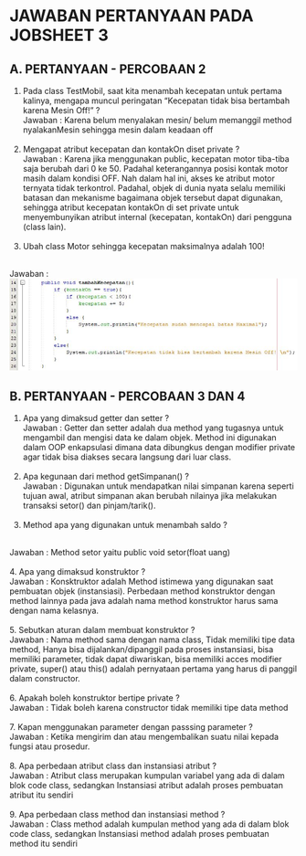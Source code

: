 # JAWABAN PERTANYAAN PADA JOBSHEET 3

## A. PERTANYAAN - PERCOBAAN 2
1. Pada class TestMobil, saat kita menambah	kecepatan untuk	pertama	kalinya, mengapa muncul peringatan “Kecepatan tidak bisa bertambah karena Mesin Off!” ?	
<br>Jawaban : Karena belum menyalakan mesin/ belum memanggil method nyalakanMesin sehingga mesin dalam keadaan off
<br><br>
2. Mengapat	atribut	kecepatan dan kontakOn diset private ?
<br>Jawaban : Karena jika menggunakan public, kecepatan motor tiba-tiba saja berubah dari 0 ke 50. Padahal keterangannya posisi kontak motor masih dalam kondisi OFF. Nah dalam hal ini, akses ke atribut motor ternyata tidak terkontrol. Padahal, objek di dunia nyata selalu memiliki batasan dan mekanisme bagaimana objek tersebut dapat digunakan, sehingga atribut kecepatan kontakOn di set private untuk menyembunyikan atribut internal (kecepatan, kontakOn) dari pengguna (class lain). 
<br><br>
3. Ubah	class Motor sehingga kecepatan maksimalnya adalah 100!
<br>
Jawaban :
<br>
<img src="jawaban_no_3.JPG">

## B. PERTANYAAN - PERCOBAAN 3 DAN 4
1. Apa yang dimaksud getter dan setter ?
<br>Jawaban : Getter dan setter adalah dua method yang tugasnya untuk mengambil dan mengisi data ke dalam objek. Method ini digunakan dalam OOP enkapsulasi dimana data dibungkus dengan modifier private agar tidak bisa diakses secara langsung dari luar class.
<br><br>
2. Apa kegunaan dari method getSimpanan() ?
<br>Jawaban : Digunakan untuk mendapatkan nilai simpanan karena seperti tujuan awal, atribut simpanan akan berubah nilainya jika melakukan transaksi setor() dan pinjam/tarik().
<br><br>
3. Method apa yang digunakan untuk menambah saldo ?
<br> 
Jawaban : Method setor yaitu public void setor(float uang)
<br><br>
4. Apa yang dimaksud konstruktor ?
<br>
Jawaban : Konsktruktor adalah Method istimewa yang digunakan saat pembuatan objek (instansiasi). Perbedaan method konstruktor dengan method lainnya pada java adalah nama method konstruktor harus sama dengan nama kelasnya.
<br><br>
5. Sebutkan	aturan dalam membuat konstruktor ?
<br>
Jawaban : Nama method sama dengan nama class, Tidak memiliki tipe data method, Hanya bisa dijalankan/dipanggil pada proses instansiasi, bisa memiliki parameter, tidak dapat diwariskan, bisa memiliki acces modifier private, super() atau this() adalah pernyataan pertama yang harus di panggil dalam constructor.
<br><br>
6. Apakah boleh	konstruktor	bertipe	private ?
<br>
Jawaban : Tidak boleh karena constructor tidak memiliki tipe data method
<br><br>
7. Kapan menggunakan parameter dengan passsing parameter ?
<br>
Jawaban : Ketika mengirim dan atau mengembalikan suatu nilai kepada fungsi atau prosedur.
<br><br>
8. Apa perbedaan atribut class dan instansiasi atribut ?
<br>
Jawaban : Atribut class merupakan kumpulan variabel yang ada di dalam blok code class, sedangkan Instansiasi atribut adalah proses pembuatan atribut itu sendiri
<br><br>
9. Apa perbedaan class method dan instansiasi method ?	
<br>
Jawaban : Class method adalah kumpulan method yang ada di dalam blok code class, sedangkan Instansiasi method adalah proses pembuatan method itu sendiri
